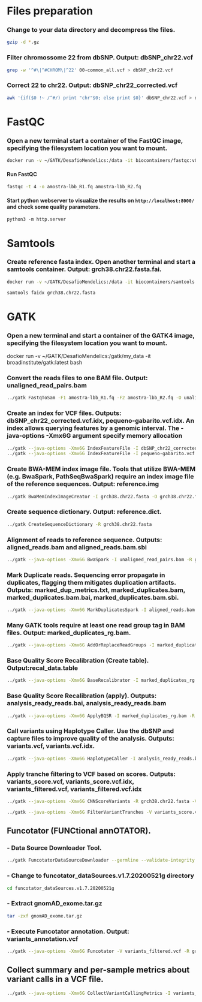 # Files preparation
### Change to your data directory and decompress the files.
```bash
gzip -d *.gz
```
### Filter chromossome 22 from dbSNP. Output: dbSNP_chr22.vcf
```bash
grep -w '^#\|^#CHROM\|^22' 00-common_all.vcf > dbSNP_chr22.vcf
```
### Correct 22 to chr22. Output: dbSNP_chr22_corrected.vcf
```bash
awk '{if($0 !~ /^#/) print "chr"$0; else print $0}' dbSNP_chr22.vcf > dbSNP_chr22_corrected.vcf
```

# FastQC
### Open a new terminal start a container of the FastQC image, specifying the filesystem location you want to mount.
```bash
docker run -v ~/GATK/DesafioMendelics:/data -it biocontainers/fastqc:v0.11.9_cv8 bash
```
#### Run FastQC
```bash
fastqc -t 4 -o amostra-lbb_R1.fq amostra-lbb_R2.fq
```
#### Start python webserver to visualize the results on `http://localhost:8000/` and check some quality parameters.
```
python3 -m http.server
```

# Samtools
### Create reference fasta index. Open another terminal and start a samtools container. Output: grch38.chr22.fasta.fai.
```bash
docker run -v ~/GATK/DesafioMendelics:/data -it biocontainers/samtools:v1.9-4-deb_cv1 bash
```
```bash
samtools faidx grch38.chr22.fasta
```

# GATK
### Open a new terminal and start a container of the GATK4 image, specifying the filesystem location you want to mount.
docker run -v ~/GATK/DesafioMendelics:/gatk/my_data -it broadinstitute/gatk:latest bash

### Convert the reads files to one BAM file. Output: unaligned_read_pairs.bam
```bash
../gatk FastqToSam -F1 amostra-lbb_R1.fq -F2 amostra-lbb_R2.fq -O unaligned_read_pairs.bam --SAMPLE_NAME AMOSTRA-LBB
```

### Create an index for VCF files. Outputs: dbSNP_chr22_corrected.vcf.idx, pequeno-gabarito.vcf.idx. An index allows querying features by a genomic interval. The -java-options -Xmx6G argument specify memory allocation
```bash
../gatk --java-options -Xmx6G IndexFeatureFile -I dbSNP_chr22_corrected.vcf
../gatk --java-options -Xmx6G IndexFeatureFile -I pequeno-gabarito.vcf
```

### Create BWA-MEM index image file. Tools that utilize BWA-MEM (e.g. BwaSpark, PathSeqBwaSpark) require an index image file of the reference sequences. Output: reference.img
```bash
../gatk BwaMemIndexImageCreator -I grch38.chr22.fasta -O grch38.chr22.fasta.img
```

### Create sequence dictionary. Output: reference.dict.
```bash
../gatk CreateSequenceDictionary -R grch38.chr22.fasta
```

### Alignment of reads to reference sequence. Outputs: aligned_reads.bam and aligned_reads.bam.sbi
```bash
../gatk --java-options -Xmx6G BwaSpark -I unaligned_read_pairs.bam -R grch38.chr22.fasta -O aligned_reads.bam
```

### Mark Duplicate reads. Sequencing error propagate in duplicates, flagging them mitigates duplication artifacts. Outputs: marked_dup_metrics.txt, marked_duplicates.bam, marked_duplicates.bam.bai, marked_duplicates.bam.sbi.
```bash
../gatk --java-options -Xmx6G MarkDuplicatesSpark -I aligned_reads.bam -O marked_duplicates.bam -M marked_dup_metrics.txt
```

### Many GATK tools require at least one read group tag in BAM files. Output: marked_duplicates_rg.bam.
```bash
../gatk --java-options -Xmx6G AddOrReplaceReadGroups -I marked_duplicates.bam -O marked_duplicates_rg.bam -LB AMOSTRA-LBB -PL ILLUMINA -PU AMOSTRA-LBB -SM AMOSTRA-LBB
```

### Base Quality Score Recalibration (Create table). Output:recal_data.table
```bash
../gatk --java-options -Xmx6G BaseRecalibrator -I marked_duplicates_rg.bam -R grch38.chr22.fasta --known-sites dbSNP_chr22_corrected.vcf -O recal_data.table
```

### Base Quality Score Recalibration (apply). Outputs: analysis_ready_reads.bai, analysis_ready_reads.bam
```bash
../gatk --java-options -Xmx6G ApplyBQSR -I marked_duplicates_rg.bam -R grch38.chr22.fasta --bqsr-recal-file recal_data.table -O analysis_ready_reads.bam
```

### Call variants using Haplotype Caller. Use the dbSNP and capture files to improve quality of the analysis. Outputs: variants.vcf, variants.vcf.idx.
```bash
../gatk --java-options -Xmx6G HaplotypeCaller -I analysis_ready_reads.bam -R grch38.chr22.fasta --dbsnp dbSNP_chr22_corrected.vcf -L coverage.bed -O variants.vcf
```

### Apply tranche filtering to VCF based on scores. Outputs: variants_score.vcf, variants_score.vcf.idx, variants_filtered.vcf, variants_filtered.vcf.idx
```bash
../gatk --java-options -Xmx6G CNNScoreVariants -R grch38.chr22.fasta -V variants.vcf -O variants_score.vcf
```
```bash
../gatk --java-options -Xmx6G FilterVariantTranches -V variants_score.vcf --resource dbSNP_chr22_corrected.vcf --info-key CNN_1D -O variants_filtered.vcf
```

## Funcotator (FUNCtional annOTATOR). 
### - Data Source Downloader Tool.
```bash
../gatk FuncotatorDataSourceDownloader --germline --validate-integrity --extract-after-download
```
### - Change to funcotator_dataSources.v1.7.20200521g directory
```bash
cd funcotator_dataSources.v1.7.20200521g
```
### - Extract gnomAD_exome.tar.gz
```bash
tar -zxf gnomAD_exome.tar.gz
```
### - Execute Funcotator annotation. Output: variants_annotation.vcf
```bash
../gatk --java-options -Xmx6G Funcotator -V variants_filtered.vcf -R grch38.chr22.fasta -O variants_annotation --output-file-format VCF --data-sources-path funcotator_dataSources.v1.7.20200521g --ref-version hg38
```


## Collect summary and per-sample metrics about variant calls in a VCF file.
```bash
../gatk --java-options -Xmx6G CollectVariantCallingMetrics -I variants_filtered.vcf --DBSNP dbSNP_chr22_corrected.vcf -O summary_variants
```
